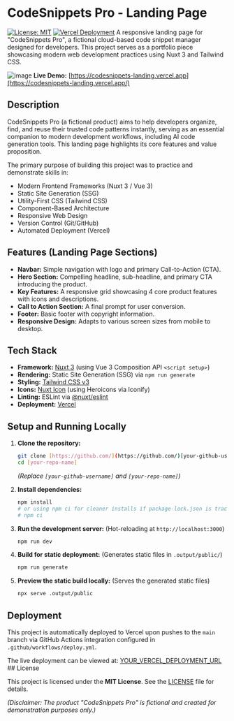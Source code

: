 # CodeSnippets Pro - Landing Page

[![License: MIT](https://img.shields.io/badge/License-MIT-blue.svg)](https://opensource.org/licenses/MIT)
[![Vercel Deployment](https://img.shields.io/badge/Vercel-Deployed-brightgreen?logo=vercel)](https://codesnippets-landing-xxxx.vercel.app) A responsive landing page for "CodeSnippets Pro", a fictional cloud-based code snippet manager designed for developers. This project serves as a portfolio piece showcasing modern web development practices using Nuxt 3 and Tailwind CSS.

![image](https://github.com/user-attachments/assets/4ba22385-87f5-4abe-b5bc-7470048263c5)
 **Live Demo:** [https://codesnippets-landing.vercel.app](https://codesnippets-landing.vercel.app/) 
 ## Description

CodeSnippets Pro (a fictional product) aims to help developers organize, find, and reuse their trusted code patterns instantly, serving as an essential companion to modern development workflows, including AI code generation tools. This landing page highlights its core features and value proposition.

The primary purpose of building this project was to practice and demonstrate skills in:
* Modern Frontend Frameworks (Nuxt 3 / Vue 3)
* Static Site Generation (SSG)
* Utility-First CSS (Tailwind CSS)
* Component-Based Architecture
* Responsive Web Design
* Version Control (Git/GitHub)
* Automated Deployment (Vercel)

## Features (Landing Page Sections)

* **Navbar:** Simple navigation with logo and primary Call-to-Action (CTA).
* **Hero Section:** Compelling headline, sub-headline, and primary CTA introducing the product.
* **Key Features:** A responsive grid showcasing 4 core product features with icons and descriptions.
* **Call to Action Section:** A final prompt for user conversion.
* **Footer:** Basic footer with copyright information.
* **Responsive Design:** Adapts to various screen sizes from mobile to desktop.

## Tech Stack

* **Framework:** [Nuxt 3](https://nuxt.com/) (using Vue 3 Composition API `<script setup>`)
* **Rendering:** Static Site Generation (SSG) via `npm run generate`
* **Styling:** [Tailwind CSS v3](https://tailwindcss.com/)
* **Icons:** [Nuxt Icon](https://nuxt.com/modules/icon) (using Heroicons via Iconify)
* **Linting:** ESLint via [@nuxt/eslint](https://nuxt.com/modules/eslint)
* **Deployment:** [Vercel](https://vercel.com/)

## Setup and Running Locally

1.  **Clone the repository:**
    ```bash
    git clone [https://github.com/](https://github.com/)[your-github-username]/[your-repo-name].git
    cd [your-repo-name]
    ```
    *(Replace `[your-github-username]` and `[your-repo-name]`)*

2.  **Install dependencies:**
    ```bash
    npm install
    # or using npm ci for cleaner installs if package-lock.json is tracked
    # npm ci
    ```

3.  **Run the development server:**
    (Hot-reloading at `http://localhost:3000`)
    ```bash
    npm run dev
    ```

4.  **Build for static deployment:**
    (Generates static files in `.output/public/`)
    ```bash
    npm run generate
    ```

5.  **Preview the static build locally:**
    (Serves the generated static files)
    ```bash
    npx serve .output/public
    ```

## Deployment

This project is automatically deployed to Vercel upon pushes to the `main` branch via GitHub Actions integration configured in `.github/workflows/deploy.yml`.

The live deployment can be viewed at: [YOUR_VERCEL_DEPLOYMENT_URL](https://codesnippets-landing-xxxx.vercel.app) ## License

This project is licensed under the **MIT License**. See the [LICENSE](LICENSE) file for details.

*(Disclaimer: The product "CodeSnippets Pro" is fictional and created for demonstration purposes only.)*
